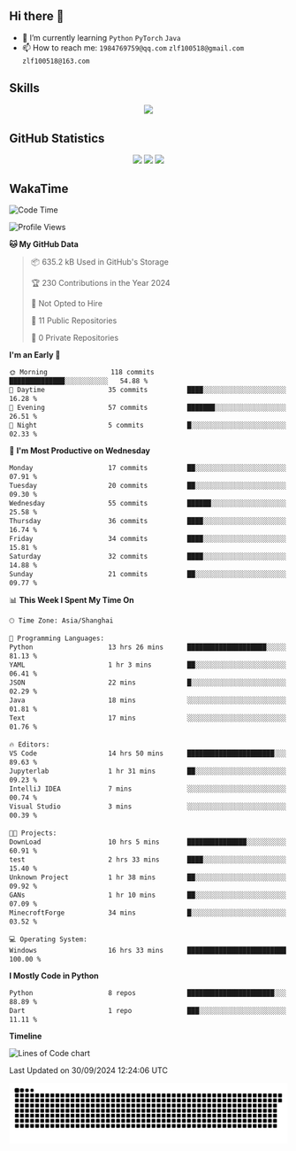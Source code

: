 ## Hi there 👋

- 🌱 I’m currently learning `Python` `PyTorch` `Java`
- 📫 How to reach me: `1984769759@qq.com` `zlf100518@gmail.com` `zlf100518@163.com`

## Skills
<div align="center"> <img src="https://skillicons.dev/icons?i=python,linux,git,github,html,css,js" /> </div>

## GitHub Statistics

<div align="center">
  <img src="https://github-readme-stats.vercel.app/api?username=mrcchenfeng&show_icons=true&theme=tokyonight" />
  <img src="https://github-readme-stats.vercel.app/api/top-langs/?username=mrcchenfeng&show_icons=true&theme=tokyonight" />
  <img src="https://github-readme-activity-graph.vercel.app/graph?username=mrcchenfeng&theme=xcode" />
</div>

## WakaTime

<!--START_SECTION:waka-->
![Code Time](http://img.shields.io/badge/Code%20Time-126%20hrs%2022%20mins-blue)

![Profile Views](http://img.shields.io/badge/Profile%20Views-3-blue)

**🐱 My GitHub Data** 

> 📦 635.2 kB Used in GitHub's Storage 
 > 
> 🏆 230 Contributions in the Year 2024
 > 
> 🚫 Not Opted to Hire
 > 
> 📜 11 Public Repositories 
 > 
> 🔑 0 Private Repositories 
 > 
**I'm an Early 🐤** 

```text
🌞 Morning                118 commits         ██████████████░░░░░░░░░░░   54.88 % 
🌆 Daytime                35 commits          ████░░░░░░░░░░░░░░░░░░░░░   16.28 % 
🌃 Evening                57 commits          ███████░░░░░░░░░░░░░░░░░░   26.51 % 
🌙 Night                  5 commits           █░░░░░░░░░░░░░░░░░░░░░░░░   02.33 % 
```
📅 **I'm Most Productive on Wednesday** 

```text
Monday                   17 commits          ██░░░░░░░░░░░░░░░░░░░░░░░   07.91 % 
Tuesday                  20 commits          ██░░░░░░░░░░░░░░░░░░░░░░░   09.30 % 
Wednesday                55 commits          ██████░░░░░░░░░░░░░░░░░░░   25.58 % 
Thursday                 36 commits          ████░░░░░░░░░░░░░░░░░░░░░   16.74 % 
Friday                   34 commits          ████░░░░░░░░░░░░░░░░░░░░░   15.81 % 
Saturday                 32 commits          ████░░░░░░░░░░░░░░░░░░░░░   14.88 % 
Sunday                   21 commits          ██░░░░░░░░░░░░░░░░░░░░░░░   09.77 % 
```


📊 **This Week I Spent My Time On** 

```text
🕑︎ Time Zone: Asia/Shanghai

💬 Programming Languages: 
Python                   13 hrs 26 mins      ████████████████████░░░░░   81.13 % 
YAML                     1 hr 3 mins         ██░░░░░░░░░░░░░░░░░░░░░░░   06.41 % 
JSON                     22 mins             █░░░░░░░░░░░░░░░░░░░░░░░░   02.29 % 
Java                     18 mins             ░░░░░░░░░░░░░░░░░░░░░░░░░   01.81 % 
Text                     17 mins             ░░░░░░░░░░░░░░░░░░░░░░░░░   01.76 % 

🔥 Editors: 
VS Code                  14 hrs 50 mins      ██████████████████████░░░   89.63 % 
Jupyterlab               1 hr 31 mins        ██░░░░░░░░░░░░░░░░░░░░░░░   09.23 % 
IntelliJ IDEA            7 mins              ░░░░░░░░░░░░░░░░░░░░░░░░░   00.74 % 
Visual Studio            3 mins              ░░░░░░░░░░░░░░░░░░░░░░░░░   00.39 % 

🐱‍💻 Projects: 
DownLoad                 10 hrs 5 mins       ███████████████░░░░░░░░░░   60.91 % 
test                     2 hrs 33 mins       ████░░░░░░░░░░░░░░░░░░░░░   15.40 % 
Unknown Project          1 hr 38 mins        ██░░░░░░░░░░░░░░░░░░░░░░░   09.92 % 
GANs                     1 hr 10 mins        ██░░░░░░░░░░░░░░░░░░░░░░░   07.09 % 
MinecroftForge           34 mins             █░░░░░░░░░░░░░░░░░░░░░░░░   03.52 % 

💻 Operating System: 
Windows                  16 hrs 33 mins      █████████████████████████   100.00 % 
```

**I Mostly Code in Python** 

```text
Python                   8 repos             ██████████████████████░░░   88.89 % 
Dart                     1 repo              ███░░░░░░░░░░░░░░░░░░░░░░   11.11 % 
```



**Timeline**

![Lines of Code chart](https://raw.githubusercontent.com/mrcchenfeng/mrcchenfeng/main/assets/bar_graph.png)


 Last Updated on 30/09/2024 12:24:06 UTC
<!--END_SECTION:waka-->

<div align="center"><img src="./assets/github-snake-dark.svg" /></div>
